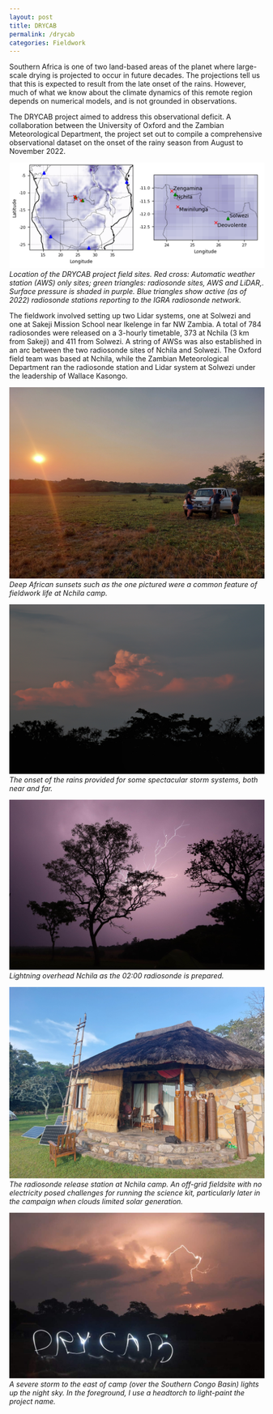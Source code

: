```yaml
---
layout: post
title: DRYCAB
permalink: /drycab
categories: Fieldwork
---
```


Southern Africa is one of two land-based areas of the planet where large-scale drying is projected to occur in future decades. The projections tell us that this is expected to result from the late onset of the rains. However, much of what we know about the climate dynamics of this remote region depends on numerical models, and is not grounded in observations.

The DRYCAB project aimed to address this observational deficit. A collaboration between the University of Oxford and the Zambian Meteorological Department, the project set out to compile a comprehensive observational dataset on the onset of the rainy season from August to November 2022.

![img1](/assets/drycab/map.png)
*Location of the DRYCAB project field sites. Red cross: Automatic weather station (AWS) only sites; green triangles: radiosonde sites, AWS and LiDAR,. Surface pressure is shaded in purple. Blue triangles show active (as of 2022) radiosonde stations reporting to the IGRA radiosonde network.*

The fieldwork involved setting up two Lidar systems, one at Solwezi and one at Sakeji Mission School near Ikelenge in far NW Zambia. A total of 784 radiosondes were released on a 3-hourly timetable, 373 at Nchila (3 km from Sakeji) and 411 from Solwezi. A string of AWSs was also established in an arc between the two radiosonde sites of Nchila and Solwezi. The Oxford field team was based at Nchila, while the Zambian Meteorological Department ran the radiosonde station and Lidar system at Solwezi under the leadership of Wallace Kasongo.

![img1](/assets/drycab/20221008_174707.jpg)
*Deep African sunsets such as the one pictured were a common feature of fieldwork life at Nchila camp.*

![img2](/assets/drycab/20221103182154_IMG_9506-01.jpeg)
*The onset of the rains provided for some spectacular storm systems, both near and far.*

![img3](/assets/drycab/20221028232956_IMG_9406.JPG)
*Lightning overhead Nchila as the 02:00 radiosonde is prepared.*

![img6](/assets/drycab/20221106_165904.jpg)
*The radiosonde release station at Nchila camp. An off-grid fieldsite with no electricity posed challenges for running the science kit, particularly later in the campaign when clouds limited solar generation.*

![img7](/assets/drycab/received_865233207813466.jpeg)
*A severe storm to the east of camp (over the Southern Congo Basin) lights up the night sky. In the foreground, I use a headtorch to light-paint the project name.*

